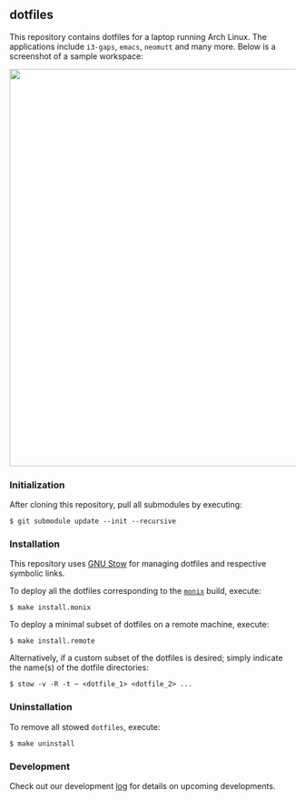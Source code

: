 ## dotfiles

This repository contains dotfiles for a laptop running Arch Linux. The applications include `i3-gaps`, `emacs`, `neomutt` and many more. Below is a screenshot of a sample workspace:

<p align="center">
<img src="screenshot.png" width="700">
</p>

### Initialization

After cloning this repository, pull all submodules by executing:

```shell
$ git submodule update --init --recursive
```

### Installation

This repository uses [GNU Stow](https://www.gnu.org/software/stow/) for managing dotfiles and respective symbolic links.

To deploy all the dotfiles corresponding to the [`monix`](https://github.com/atreyasha/monix) build, execute:

```shell
$ make install.monix
```

To deploy a minimal subset of dotfiles on a remote machine, execute:

```shell
$ make install.remote
```

Alternatively, if a custom subset of the dotfiles is desired; simply indicate the name(s) of the dotfile directories:

```shell
$ stow -v -R -t ~ <dotfile_1> <dotfile_2> ...
```

### Uninstallation

To remove all stowed `dotfiles`, execute:

```shell
$ make uninstall
```

### Development

Check out our development [log](develop.md) for details on upcoming developments.

<!--  LocalWords:  dotfiles img src png dotfile
 -->
